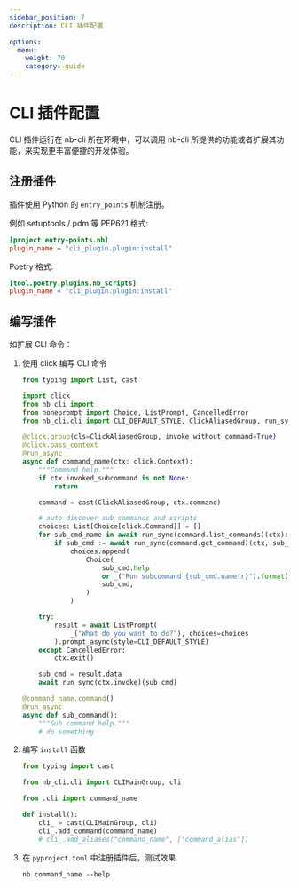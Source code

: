 ```yaml
---
sidebar_position: 7
description: CLI 插件配置

options:
  menu:
    weight: 70
    category: guide
---
```


# CLI 插件配置

CLI 插件运行在 nb-cli 所在环境中，可以调用 nb-cli 所提供的功能或者扩展其功能，来实现更丰富便捷的开发体验。

## 注册插件

插件使用 Python 的 `entry_points` 机制注册。

例如 setuptools / pdm 等 PEP621 格式:

```toml title="pyproject.toml"
[project.entry-points.nb]
plugin_name = "cli_plugin.plugin:install"
```

Poetry 格式:

```toml title="pyproject.toml"
[tool.poetry.plugins.nb_scripts]
plugin_name = "cli_plugin.plugin:install"
```

## 编写插件

如扩展 CLI 命令：

1. 使用 click 编写 CLI 命令

   ```python title="cli_plugin/cli.py"
   from typing import List, cast

   import click
   from nb_cli import _
   from noneprompt import Choice, ListPrompt, CancelledError
   from nb_cli.cli import CLI_DEFAULT_STYLE, ClickAliasedGroup, run_sync, run_async

   @click.group(cls=ClickAliasedGroup, invoke_without_command=True)
   @click.pass_context
   @run_async
   async def command_name(ctx: click.Context):
       """Command help."""
       if ctx.invoked_subcommand is not None:
           return

       command = cast(ClickAliasedGroup, ctx.command)

       # auto discover sub commands and scripts
       choices: List[Choice[click.Command]] = []
       for sub_cmd_name in await run_sync(command.list_commands)(ctx):
           if sub_cmd := await run_sync(command.get_command)(ctx, sub_cmd_name):
               choices.append(
                   Choice(
                       sub_cmd.help
                       or _("Run subcommand {sub_cmd.name!r}").format(sub_cmd=sub_cmd),
                       sub_cmd,
                   )
               )

       try:
           result = await ListPrompt(
               _("What do you want to do?"), choices=choices
           ).prompt_async(style=CLI_DEFAULT_STYLE)
       except CancelledError:
           ctx.exit()

       sub_cmd = result.data
       await run_sync(ctx.invoke)(sub_cmd)

   @command_name.command()
   @run_async
   async def sub_command():
       """Sub command help."""
       # do something
   ```

2. 编写 `install` 函数

   ```python title="cli_plugin/plugin.py"
   from typing import cast

   from nb_cli.cli import CLIMainGroup, cli

   from .cli import command_name

   def install():
       cli_ = cast(CLIMainGroup, cli)
       cli_.add_command(command_name)
       # cli_.add_aliases("command_name", ["command_alias"])
   ```

3. 在 `pyproject.toml` 中注册插件后，测试效果

   ```shell
   nb command_name --help
   ```
